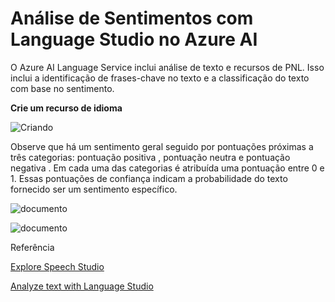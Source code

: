# Análise de Sentimentos com Language Studio no Azure AI

O Azure AI Language Service inclui análise de texto e recursos de PNL. Isso inclui a identificação de frases-chave no texto e a classificação do texto com base no sentimento.

**Crie um recurso de idioma**

![Criando](https://github.com/Doni-zete/azure-ai900/blob/main/analise-sentimento/imgs/criando.png)


Observe que há um sentimento geral seguido por pontuações próximas a três categorias: pontuação positiva , pontuação neutra e pontuação negativa . Em cada uma das categorias é atribuída uma pontuação entre 0 e 1. Essas pontuações de confiança indicam a probabilidade do texto fornecido ser um sentimento específico.

![documento](https://github.com/Doni-zete/azure-ai900/blob/main/analise-sentimento/imgs/documento1.png)

![documento](https://github.com/Doni-zete/azure-ai900/blob/main/analise-sentimento/imgs/documento1.1.png)


Referência

[Explore Speech Studio](https://microsoftlearning.github.io/mslearn-ai-fundamentals/Instructions/Labs/09-speech.html)

[Analyze text with Language Studio](https://microsoftlearning.github.io/mslearn-ai-fundamentals/Instructions/Labs/06-text-analysis.html)